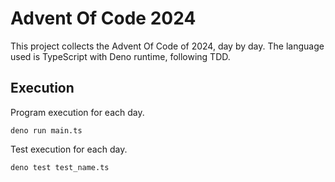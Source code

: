 # Advent Of Code 2024
This project collects the Advent Of Code of 2024, day by day. The language used is TypeScript with Deno runtime, following TDD.

## Execution
Program execution for each day.
```console
deno run main.ts
```
Test execution for each day.
```console
deno test test_name.ts
```
